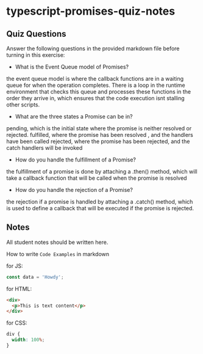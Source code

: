 # typescript-promises-quiz-notes

## Quiz Questions

Answer the following questions in the provided markdown file before turning in this exercise:

- What is the Event Queue model of Promises?

the event queue model is where the callback functions are in a waiting queue for when the operation completes. There is a loop in the runtime environment that checks this queue and processes these functions in the order they arrive in, which ensures that the code execution isnt stalling other scripts.

- What are the three states a Promise can be in?

pending, which is the initial state where the promise is neither resolved or rejected.
fulfilled, where the promise has been resolved , and the handlers have been called
rejected, where the promise has been rejected, and the catch handlers will be invoked

- How do you handle the fulfillment of a Promise?

the fulfillment of a promise is done by attaching a .then() method, which will take a callback function that will be called when the promise is resolved

- How do you handle the rejection of a Promise?

the rejection if a promise is handled by attaching a .catch() method, which is used to define a callback that will be executed if the promise is rejected.

## Notes

All student notes should be written here.

How to write `Code Examples` in markdown

for JS:

```javascript
const data = 'Howdy';
```

for HTML:

```html
<div>
  <p>This is text content</p>
</div>
```

for CSS:

```css
div {
  width: 100%;
}
```
